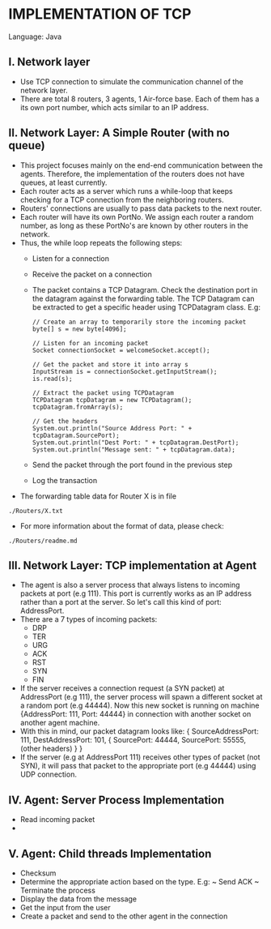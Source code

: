 # IMPLEMENTATION OF TCP

Language: Java

I. Network layer
-------------------------------------------------------
- Use TCP connection to simulate the communication channel of the network layer.
- There are total 8 routers, 3 agents, 1 Air-force base. Each of them has a its own port number, which acts similar to an IP address.


II. Network Layer: A Simple Router (with no queue)
-------------------------------------------------------
- This project focuses mainly on the end-end communication
between the agents. Therefore, the implementation of the
routers does not have queues, at least currently.
- Each router acts as a server which runs a while-loop
that keeps checking for a TCP connection from the
neighboring routers.
- Routers' connections are usually to pass data packets
to the next router.
- Each router will have its own PortNo. We assign each router a random number, as long as these PortNo's are known by other routers in the network.
- Thus, the while loop repeats the following steps:
  + Listen for a connection
  + Receive the packet on a connection
  + The packet contains a TCP Datagram. Check the destination port in the datagram against the forwarding table. The TCP Datagram can be extracted to get a specific header using TCPDatagram class. E.g:
  
      ```
      // Create an array to temporarily store the incoming packet
      byte[] s = new byte[4096];
      
      // Listen for an incoming packet
      Socket connectionSocket = welcomeSocket.accept();
      
      // Get the packet and store it into array s
      InputStream is = connectionSocket.getInputStream();
      is.read(s);
      
      // Extract the packet using TCPDatagram
      TCPDatagram tcpDatagram = new TCPDatagram();
      tcpDatagram.fromArray(s);
      
      // Get the headers
      System.out.println("Source Address Port: " + tcpDatagram.SourcePort);
      System.out.println("Dest Port: " + tcpDatagram.DestPort);
      System.out.println("Message sent: " + tcpDatagram.data);
      ```
      
  + Send the packet through the port found in the previous step
  + Log the transaction
- The forwarding table data for Router X is in file

```
./Routers/X.txt
```

- For more information about the format of data, please check:

```
./Routers/readme.md
```

III. Network Layer: TCP implementation at Agent
-------------------------------------------------------
- The agent is also a server process that always listens
to incoming packets at port (e.g 111). This port is
currently works as an IP address rather than a port at
the server. So let's call this kind of port: AddressPort.
- There are a 7 types of incoming packets:
  + DRP
  + TER
  + URG
  + ACK
  + RST
  + SYN
  + FIN
- If the server receives a connection request (a SYN packet)
at AddressPort (e.g 111), the server process will spawn a
different socket at a random port (e.g 44444). Now this new socket
is running on machine {AddressPort: 111, Port: 44444} in connection
with another socket on another agent machine.
- With this in mind, our packet datagram looks like:
{
  SourceAddressPort: 111,
  DestAddressPort: 101,
  {
    SourcePort: 44444,
    SourcePort: 55555,
    (other headers)
  }
}
- If the server (e.g at AddressPort 111) receives other
types of packet (not SYN), it will pass that packet to
the appropriate port (e.g 44444) using UDP connection.


IV. Agent: Server Process Implementation
-------------------------------------------------------

  + Read incoming packet
  +


V. Agent: Child threads Implementation
-------------------------------------------------------
+ Checksum
+ Determine the appropriate action based on the type. E.g:
  ~ Send ACK
  ~ Terminate the process
+ Display the data from the message
+ Get the input from the user
+ Create a packet and send to the other agent in the connection
